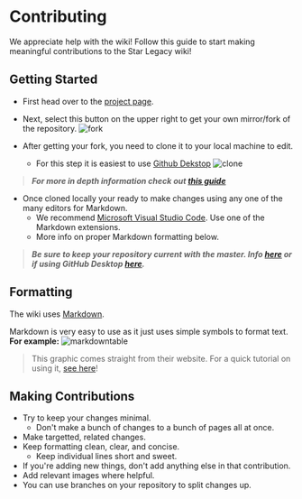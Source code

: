 # Contributing
We appreciate help with the wiki! Follow this guide to start making meaningful contributions to the Star Legacy wiki!

## Getting Started
- First head over to the [project page](https://github.com/StarLegacy/StarLegacy.Wiki).

- Next, select this button on the upper right to get your own mirror/fork of the repository.
![fork]

- After getting your fork, you need to clone it to your local machine to edit.
    - For this step it is easiest to use [Github Dekstop](https://desktop.github.com/)
![clone]

> ***For more in depth information check out [this guide](https://guides.github.com/activities/forking/)***

- Once cloned locally your ready to make changes using any one of the many editors for Markdown.
    - We recommend [Microsoft Visual Studio Code](https://code.visualstudio.com).
Use one of the Markdown extensions.     
    - More info on proper Markdown formatting below.

> ***Be sure to keep your repository current with the master. Info [here](https://help.github.com/articles/syncing-a-fork/) or if using GitHub Desktop [here](https://help.github.com/desktop/guides/contributing-to-projects/syncing-your-branch/).***
    
## Formatting
The wiki uses [Markdown](https://commonmark.org/).

Markdown is very easy to use as it just uses simple symbols to format text. **For example:**
![markdowntable]

> This graphic comes straight from their website. For a quick tutorial on using it, [see here](https://commonmark.org/help/)!


## Making Contributions
- Try to keep your changes minimal.
    - Don't make a bunch of changes to a bunch of pages all at once.
- Make targetted, related changes.
- Keep formatting clean, clear, and concise.
    - Keep individual lines short and sweet.
- If you're adding new things, don't add anything else in that contribution.
- Add relevant images where helpful.
- You can use branches on your repository to split changes up.

[fork]: https://i.imgur.com/NY3Ktt1.png
[clone]: https://i.imgur.com/2FSZC0s.png
[markdowntable]: 
https://i.imgur.com/7XQCI0Z.png